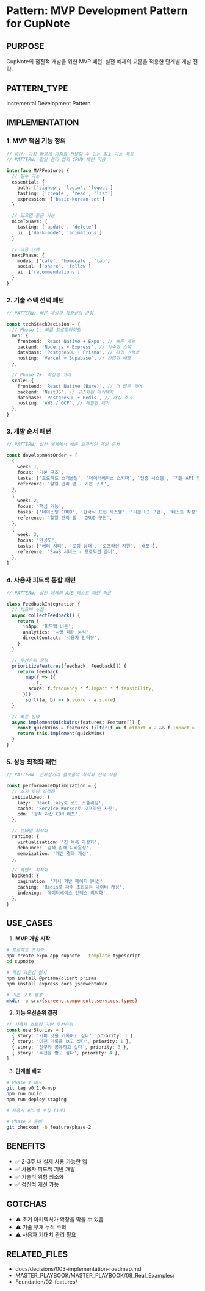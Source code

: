 # Pattern: MVP Development Pattern for CupNote

## PURPOSE

CupNote의 점진적 개발을 위한 MVP 패턴. 실전 예제의 교훈을 적용한 단계별 개발 전략.

## PATTERN_TYPE

Incremental Development Pattern

## IMPLEMENTATION

### 1. MVP 핵심 기능 정의

```typescript
// WHY: 가장 빠르게 가치를 전달할 수 있는 최소 기능 세트
// PATTERN: 할일 관리 앱의 CRUD 패턴 적용

interface MVPFeatures {
  // 필수 기능
  essential: {
    auth: ['signup', 'login', 'logout']
    tasting: ['create', 'read', 'list']
    expression: ['basic-korean-set']
  }

  // 있으면 좋은 기능
  niceToHave: {
    tasting: ['update', 'delete']
    ui: ['dark-mode', 'animations']
  }

  // 다음 단계
  nextPhase: {
    modes: ['cafe', 'homecafe', 'lab']
    social: ['share', 'follow']
    ai: ['recommendations']
  }
}
```

### 2. 기술 스택 선택 패턴

```typescript
// PATTERN: 빠른 개발과 확장성의 균형

const techStackDecision = {
  // Phase 1: 빠른 프로토타이핑
  mvp: {
    frontend: 'React Native + Expo', // 빠른 개발
    backend: 'Node.js + Express', // 익숙한 스택
    database: 'PostgreSQL + Prisma', // 타입 안정성
    hosting: 'Vercel + Supabase', // 간단한 배포
  },

  // Phase 2+: 확장성 고려
  scale: {
    frontend: 'React Native (Bare)', // 더 많은 제어
    backend: 'NestJS', // 구조화된 아키텍처
    database: 'PostgreSQL + Redis', // 캐싱 추가
    hosting: 'AWS / GCP', // 세밀한 제어
  },
}
```

### 3. 개발 순서 패턴

```typescript
// PATTERN: 실전 예제에서 배운 효과적인 개발 순서

const developmentOrder = [
  {
    week: 1,
    focus: '기본 구조',
    tasks: ['프로젝트 스캐폴딩', '데이터베이스 스키마', '인증 시스템', '기본 API 엔드포인트'],
    reference: '할일 관리 앱 - 기본 구조',
  },
  {
    week: 2,
    focus: '핵심 기능',
    tasks: ['테이스팅 CRUD', '한국식 표현 시스템', '기본 UI 구현', '테스트 작성'],
    reference: '할일 관리 앱 - CRUD 구현',
  },
  {
    week: 3,
    focus: '완성도',
    tasks: ['에러 처리', '로딩 상태', '오프라인 지원', '배포'],
    reference: 'SaaS 서비스 - 프로덕션 준비',
  },
]
```

### 4. 사용자 피드백 통합 패턴

```typescript
// PATTERN: 실전 예제의 A/B 테스트 패턴 적용

class FeedbackIntegration {
  // 피드백 수집
  async collectFeedback() {
    return {
      inApp: '피드백 버튼',
      analytics: '사용 패턴 분석',
      directContact: '사용자 인터뷰',
    }
  }

  // 우선순위 결정
  prioritizeFeatures(feedback: Feedback[]) {
    return feedback
      .map(f => ({
        ...f,
        score: f.frequency * f.impact * f.feasibility,
      }))
      .sort((a, b) => b.score - a.score)
  }

  // 빠른 반영
  async implementQuickWins(features: Feature[]) {
    const quickWins = features.filter(f => f.effort < 2 && f.impact > 3)
    return this.implement(quickWins)
  }
}
```

### 5. 성능 최적화 패턴

```typescript
// PATTERN: 전자상거래 플랫폼의 최적화 전략 적용

const performanceOptimization = {
  // 초기 로딩 최적화
  initialLoad: {
    lazy: 'React.lazy로 코드 스플리팅',
    cache: 'Service Worker로 오프라인 지원',
    cdn: '정적 자산 CDN 배포',
  },

  // 런타임 최적화
  runtime: {
    virtualization: '긴 목록 가상화',
    debounce: '검색 입력 디바운싱',
    memoization: '계산 결과 캐싱',
  },

  // 백엔드 최적화
  backend: {
    pagination: '커서 기반 페이지네이션',
    caching: 'Redis로 자주 조회되는 데이터 캐싱',
    indexing: '데이터베이스 인덱스 최적화',
  },
}
```

## USE_CASES

1. **MVP 개발 시작**

```bash
# 프로젝트 초기화
npx create-expo-app cupnote --template typescript
cd cupnote

# 핵심 의존성 설치
npm install @prisma/client prisma
npm install express cors jsonwebtoken

# 기본 구조 생성
mkdir -p src/{screens,components,services,types}
```

2. **기능 우선순위 결정**

```typescript
// 사용자 스토리 기반 우선순위
const userStories = [
  { story: '커피 맛을 기록하고 싶다', priority: 1 },
  { story: '이전 기록을 보고 싶다', priority: 1 },
  { story: '친구와 공유하고 싶다', priority: 3 },
  { story: '추천을 받고 싶다', priority: 4 },
]
```

3. **단계별 배포**

```bash
# Phase 1 배포
git tag v0.1.0-mvp
npm run build
npm run deploy:staging

# 사용자 피드백 수집 (1주)

# Phase 2 준비
git checkout -b feature/phase-2
```

## BENEFITS

- ✅ 2-3주 내 실제 사용 가능한 앱
- ✅ 사용자 피드백 기반 개발
- ✅ 기술적 위험 최소화
- ✅ 점진적 개선 가능

## GOTCHAS

- ⚠️ 초기 아키텍처가 확장을 막을 수 있음
- ⚠️ 기술 부채 누적 주의
- ⚠️ 사용자 기대치 관리 필요

## RELATED_FILES

- docs/decisions/003-implementation-roadmap.md
- MASTER_PLAYBOOK/MASTER_PLAYBOOK/08_Real_Examples/
- Foundation/02-features/
